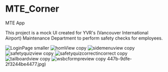 # MTE_Corner
MTE App

This project is a mock UI created for YVR's (Vancouver International Airport) Maintenance Department to perform safety checks for employees.

![LoginPage smaller](https://user-images.githubusercontent.com/63366277/227821780-6c05e784-48fd-4c91-84e5-19c71635eccf.jpg)
![homView copy](https://user-images.githubusercontent.com/63366277/227822509-55e3ccd9-35fc-4ae4-afc6-ca13e6d77f58.jpg)
![sidemenuview copy](https://user-images.githubusercontent.com/63366277/227822186-064f6650-d5ec-450f-bd5d-95dc7fbf0f8e.jpg)
![safetyquizview copy](https://user-images.githubusercontent.com/63366277/227822200-78dd7de8-8e2c-4794-8cf2-eba56649e313.jpg)
![safetyquizcorrectincorrect copy](https://user-images.githubusercontent.com/63366277/227822206-1c1537f0-d90e-480c-b3aa-c3c200086c4d.jpg)
![tailboardview copy](https://user-images.githubusercontent.com/63366277/227822682-fa9c3ff4-10ca-466a-a409-05ec6857760c.jpg)
![wsbcformpreview copy](https://user-images.githubusercontent.com/63366277/227822250-df52e364-fa6e-497f-82ee-027d74d35c29.jpg)
447b-9dfe-2f3244be4477.jpg)
